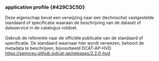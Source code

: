### application profile {#429C3C5D}
Deze eigenschap bevat een verwijzing naar een (technische) vastgestelde standaard of specificatie waaraan de beschrijving van de dataset of dataservice in de catalogus voldoet.
<br/>
<br/>
Gebruik de referentie naar de officiële publicatie van de standaard of specificatie.
De standaard waarnaar hier wordt verwezen, behoort de metadata te beschrijven, bijvoorbeeld DCAT-AP-HVD https://semiceu.github.iodcat-ap/releases/2.2.0-hvd
